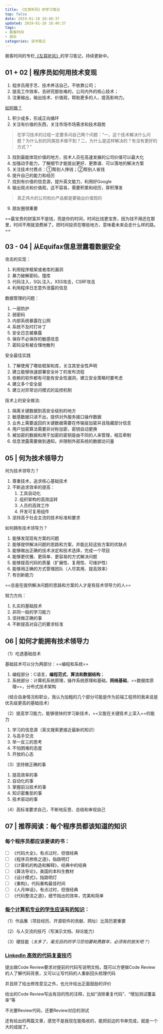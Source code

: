 ```yaml
---
title: 《左耳听风》的学习笔记
top: false
date: 2019-01-18 10:40:37
updated: 2019-01-18 10:40:37
tags:
- 极客时间
- 成长
categories: 读书笔记
---
```



极客时间的专栏[《左耳听风》](https://time.geekbang.org/column/48)的学习笔记，持续更新中。

<!-- more -->


## 01 + 02 | 程序员如何用技术变现

1. 程序员用手艺、技术养活自己，不依靠公司；
2. 提高工作效率，去研究那些难的，公司内外的核心技术；
3. 注重输出，输出技术、价值观，帮助更多的人，提高影响力。

[如何做？](https://time.geekbang.org/column/article/185)

1. 积少成多，形成正向循环
2. 关注有价值的东西，关注市场市场需求和技术趋势

> 在学习技术的过程一定要多问自己两个问题：“一，这个技术解决什么问题？为什么别的同类技术做不到？二，为什么是这样解决的？有没有更好的方式？”

3. 找到最能体现价值的地方，技术人员在高速发展的公司价值可以最大化
4. 加强动手能力，了解细节才能提出更好、更靠谱、可以落地的解决方案
5. 关注技术付费点：①帮别人挣钱；②帮别人省钱
6. 提升自己的能力和经历
7. 找到有价值的信息源，提升英文能力，利用好Google
8. 输出观点和价值观，这不容易，需要积累和经历，厚积薄发

> 真正伟大的公司和价产品都是要输出价值观的

9. 朋友圈很重要

==最宝贵的财富并不是钱，而是你的时间，时间比钱更宝贵，因为钱不用还在那里，时间不用就浪费掉了。把时间投资在哪些地方，意味着未来会走什么样的路。==

## 03 - 04 | 从Equifax信息泄露看数据安全

攻击的实现：

1. 利用程序框架或者库的漏洞
2. 暴力破解密码，撞库
3. 代码注入，SQL注入，XSS攻击，CSRF攻击
4. 利用程序日志意外泄露的信息

数据管理的问题：

1. 一层防护
2. 弱密码
3. 内部系统暴露在公网
4. 系统不及时打补丁
5. 安全日志被暴露
6. 保存不必保存的敏感信息
7. 密码没有被合理地散列

安全最佳实践

1. 了解使用了哪些框架和库，关注其安全性声明
2. 建立能够快速部署安全补丁的发布流程
3. 依赖的软件都有可能有安全性漏洞，建立安全策略时要考虑
4. 建立多个安全层
5. 建立对异常访问模式的监控机制

技术上的安全做法:

1. 隔离关键数据到高安全级别的地方
2. 敏感数据只进不出，提供对外服务接口操作数据
3. 业务上需要返回的关键数据需要在传输层加密并且隐藏部分信息
4. 用户加密算法需要非对称加密，密钥自动更换
5. 被加密的数据和用于加密的密钥是由不同的人来管理，相互牵制
6. 信息泄露需要做到通知，并限制外部系统的数据访问量

## 05 | 何为技术领导力

何为技术领导力？

1. 尊重技术，追求核心基础技术
2. 不断追求效率的提高：
    1. 工具自动化
    2. 组织架构的高效运转
    3. 人员的高效工作
    4. 开发可复用组件
3. 坚持高于社会主流的技术标准和要求

如何拥有技术领导力？

1. 能够发现现有方案的问题
2. 能够提供解决问题的思路和方案，并能比较这些方案的优缺点
3. 能够做出正确的技术决定和技术选择，完成一个项目
4. 能够更优雅、更简单、更容易的方式解决问题
5. 能够提高代码的质量（扩展性、复用性、可维护性）
6. 能够用正确的方式管理团队（人尽其用、提高效率）
7. 有创新能力

==总是在提供解决问题的思路和方案的人才是有技术领导力的人==

努力方向：

1. 扎实的基础技术
2. 非同一般的学习能力
3. 坚持做正确的事
4. 不断提高对自己的要求标准

## 06 | 如何才能拥有技术领导力

（1）吃透基础技术

基础技术可以分为两部分：==编程和系统==

1. 编程部分：C语言，**编程范式**，**算法和数据结构**；
2. 系统部分：计算机系统原理，操作系统原理和基础，**网络基础**，==数据库原理==，分布式技术架构

（结合自身情况和职业，我认为加粗的几个部分可能是作为前端工程师的我来说是优先级更高的基础技术）

（2）提高学习能力，能够很快的学习新技术，==又能在关键技术上深入==的能力

1. 学习的信息源（英文搜索更接近最新的知识）
2. 与高手交流
3. 举一反三的思考
4. 不怕困难的态度
5. 开放的心态

（3）坚持做正确的事

1. 提高效率的事
2. 自动化的事
3. 掌握前沿技术的事
4. 知识密集型的事
5. 技术驱动的事

（4）高标准要求自己，不断地反思、总结和审视自己

## 07 | 推荐阅读：每个程序员都该知道的知识

### 每个程序员都应该要读的书：

- [ ] 《代码大全》，有点过时，但很经典
- [ ] 《程序员修练之道》，指路明灯
- [ ] 《计算机的构造和解释》，经典中的经典
- [ ] 《算法导论》，美国的本科生教材
- [ ] 《设计模式》，指路明灯
- [ ] 《重构》，代码重构最佳时间
- [ ] 《人月神话》，有点过时，但很经典
- [ ] 《代码整洁之道》，细节指出的效率，完美和简单

### [每个计算机专业的学生应该有的知识](http://matt.might.net/articles/what-cs-majors-should-know/)：

（1）作品集（项目经历、开源软件的贡献、网址）比简历更重要

（2）与人交流的技巧（写演示文档、辩论能力）

（3）硬技能（*太多了，毫无目的的学习恐怕要耗费数年，必须有的放矢吧？*）

### [LinkedIn 高效的代码复查技巧](https://thenewstack.io/linkedin-code-review/)

提出做Code Review要求对提前的代码写说明文档，既可以方便做Code Review的人了解代码背景，又可以让写代码的人重新回头梳理代码

并且除了给出修改意见之外，也允许给出正面鼓励的评价

给出的Code Review写出有目的性的注释，比如“消除重复代码”、“增加测试覆盖率”等

不光要Review代码，还要Review对应的测试

还有给出的两篇文章，感觉不是我现在能吸收的，能把前边的书单完成，就是一个大的成就了。




